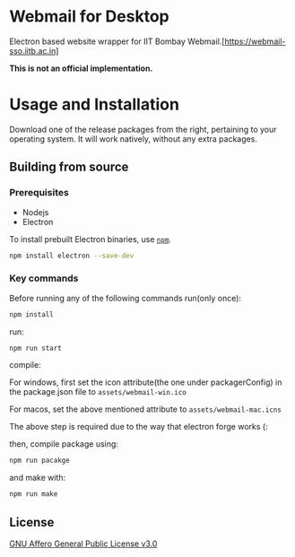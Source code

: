 # Webmail for Desktop

Electron based website wrapper for IIT Bombay Webmail.[https://webmail-sso.iitb.ac.in]  


**This is not an official implementation.**

# Usage and Installation

Download one of the release packages from the right, pertaining to your operating system. It will work natively, without any extra packages.

## Building from source

### Prerequisites 
- Nodejs
- Electron  


To install prebuilt Electron binaries, use [`npm`](https://docs.npmjs.com/).
```sh
npm install electron --save-dev 
```

### Key commands

Before running any of the following commands run(only once):

```bash
npm install
```

run:

```bash
npm run start
```

compile:

For windows, first set the icon attribute(the one under packagerConfig) in the package.json file to `assets/webmail-win.ico`

For macos, set the above mentioned attribute to `assets/webmail-mac.icns`

The above step is required due to the way that electron forge works (:

then, compile package using:

```bash
npm run pacakge
```

and make with:

```bash
npm run make
```

## License

[GNU Affero General Public License v3.0](LICENSE)
